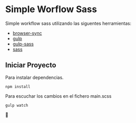 # Simple Worflow Sass

Simple workflow sass utilizando las siguentes herramientas:

- [browser-sync](https://browsersync.io/)
- [gulp](https://gulpjs.com/)
- [gulp-sass](https://www.npmjs.com/package/gulp-sass)
- [sass](https://sass-lang.com/)

## Iniciar Proyecto

Para instalar dependencias.

```
npm install
```

Para escuchar los cambios en el fichero main.scss

```
gulp watch
```

🙌